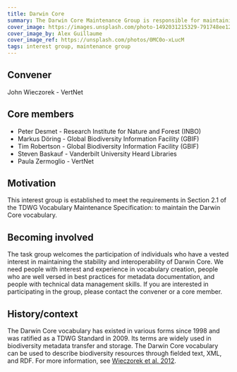 ```yaml
---
title: Darwin Core
summary: The Darwin Core Maintenance Group is responsible for maintaining the various components of the Darwin Core Standard, which includes managing suggested changes to the vocabulary, providing usage guidelines and examples, and ensuring the preservation and stability of metadata related to components of the standard. Maintenance Group members have a strong interest in ensuring the stability, interoperability, and evolution of the vocabulary.
cover_image: https://images.unsplash.com/photo-1492031215329-791748ee1253
cover_image_by: Alex Guillaume
cover_image_ref: https://unsplash.com/photos/0MC0o-xLucM
tags: interest group, maintenance group
---
```


## Convener 

John Wieczorek - VertNet

## Core members

- Peter Desmet - Research Institute for Nature and Forest (INBO)
- Markus Döring - Global Biodiversity Information Facility (GBIF)
- Tim Robertson - Global Biodiversity Information Facility (GBIF)
- Steven Baskauf - Vanderbilt University Heard Libraries
- Paula Zermoglio - VertNet

## Motivation

This interest group is established to meet the requirements in Section 2.1 of the TDWG Vocabulary Maintenance Specification: to maintain the Darwin Core vocabulary.

## Becoming involved

The task group welcomes the participation of individuals who have a vested interest in maintaining the stability and interoperability of Darwin Core. We need people with interest and experience in vocabulary creation, people who are well versed in best practices for metadata documentation, and people with technical data management skills. If you are interested in participating in the group, please contact the convener or a core member.

## History/context 

The Darwin Core vocabulary has existed in various forms since 1998 and was ratified as a TDWG Standard in 2009. Its terms are widely used in biodiversity metadata transfer and storage. The Darwin Core vocabulary can be used to describe biodiversity resources through fielded text, XML, and RDF. For more information, see [Wieczorek et al. 2012](https://doi.org/10.1371/journal.pone.0029715).
